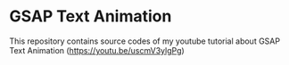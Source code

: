 # GSAP Text Animation
This repository contains source codes of my youtube tutorial about GSAP Text Animation (https://youtu.be/uscmV3ylgPg)
